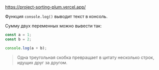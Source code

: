 
https://project-sorting-plum.vercel.app/


Функция ```console.log()```
выводит текст в консоль.

Сумму двух переменных
можно вывести так:
```javascript
const a = 1;
const b = 2;

console.log(a + b);
```
> Одна треугольная скобка
> превращает в цитату несколько строк,
> идущих друг за другом.
